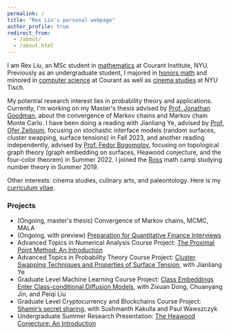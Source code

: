 ```yaml
---
permalink: /
title: "Rex Liu's personal webpage"
author_profile: true
redirect_from: 
  - /about/
  - /about.html
---
```


I am Rex Liu, an MSc student in [mathematics](https://math.nyu.edu/dynamic/graduate/ms-gsas/ms-mathematics/) at Courant Institute, NYU. Previously as an undergraduate student, I majored in [honors math](https://math.nyu.edu/dynamic/undergrad/ba-cas/majors-minors/honors-programs/#honors-math-major) and minored in [computer science](https://cs.nyu.edu/home/undergrad/minor_programs.html) at Courant as well as [cinema studies](https://tisch.nyu.edu/cinema-studies) at NYU Tisch.

My potential research interest lies in probability theory and applications. Currently, I'm working on my Master's thesis advised by [Prof. Jonathan Goodman](https://math.nyu.edu/~goodman/), about the convergence of Markov chains and Markov chain Monte Carlo. I have been doing a reading with Jianliang Ye, advised by [Prof. Ofer Zeitouni](https://www.wisdom.weizmann.ac.il/~zeitouni/), focusing on stochastic interface models (random surfaces, cluster swapping, surface tensions) in Fall 2023, and another reading independently, advised by [Prof. Fedor Bogomolov](https://math.nyu.edu/people/profiles/BOGOMOLOV_Fedor.html), focusing on topological graph theory (graph embedding on surfaces, Heawood conjecture, and the four-color theorem) in Summer 2022. I joined the [Ross](https://rossprogram.org/) math camp studying number theory in Summer 2019.

Other interests: cinema studies, culinary arts, and paleontology. Here is my [curriculum vitae](https://rexliu9.github.io/files/academic_cv_Feb24.pdf).

### Projects
+ (Ongoing, master's thesis) Convergence of Markov chains, MCMC, MALA
+ (Ongoing, with preview) [Preparation for Quantitative Finance Interviews](https://rexliu9.github.io/files/Quant_Interview_Prep_prev.pdf)
+ Advanced Topics in Numerical Analysis Course Project: [The Proximal Point Method: An Introduction](https://rexliu9.github.io/files/Cvx_Proximal_Point_methods.pdf)
+ Advanced Topics in Probability Theory Course Project: [Cluster Swapping Techniques and Properties of Surface Tension](https://rexliu9.github.io/files/Properties_of_Surface_Tension.pdf), with Jianliang Ye
+ Graduate Level Machine Learning Course Project: [Class Embeddings Enter Class-conditional Diffusion Models](https://rexliu9.github.io/files/ceec_diffusion.pdf), with Zixuan Dong, Chuanyang Jin, and Peiqi Liu
+ Graduate Level Cryptocurrency and Blockchains Course Project: [Shamir’s secret sharing](https://rexliu9.github.io/files/Shamir’s_secret_sharing.pdf), with Sushmanth Kakulla and Paul Wawszczyk
+ Undergraduate Summer Research Presentation: [The Heawood Conjecture: An Introduction](https://rexliu9.github.io/files/sure_slides.pdf)
